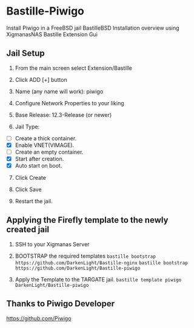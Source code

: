 # Bastille-Piwigo
Install Piwigo in a FreeBSD jail BastilleBSD
Installation overview using XigmanasNAS Bastille Extension Gui

## Jail Setup
1. From the main screen select Extension/Bastille

2. Click ADD [+] button

3. Name (any name will work): piwigo

4. Configure Network Properties to your liking

5. Base Release: 12.3-Release (or newer)

6. Jail Type: 
- [ ] Create a thick container.
- [x] Enable VNET(VIMAGE).
- [ ] Create an empty container.
- [x] Start after creation.
- [x] Auto start on boot.

7. Click Create

8. Click Save

9. Restart the jail.


## Applying the Firefly template to the newly created jail

1. SSH to your Xigmanas Server

2. BOOTSTRAP the required templates
`bastille bootstrap https://github.com/DarkenLight/Bastille-nginx`
`bastille bootstrap https://github.com/DarkenLight/Bastille-piwigo`

4. Apply the Template to the TARGATE jail.
`bastille template piwigo DarkenLight/Bastille-piwigo`


## Thanks to Piwigo Developer
https://github.com/Piwigo

